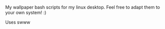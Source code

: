 My wallpaper bash scripts for my linux desktop. Feel free to adapt them to your own system! :)

Uses swww